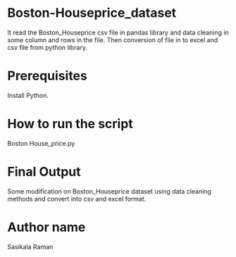# Boston-Houseprice_dataset

It read the Boston_Houseprice csv file  in pandas library and data cleaning in some column and rows in the file. Then conversion of file in to excel and csv file from python library.
#   Prerequisites

Install Python.


#  How to run the script

Boston House_price.py

#   Final Output

Some modification on Boston_Houseprice dataset using data cleaning methods and convert into csv and excel format.

# Author name

Sasikala Raman
